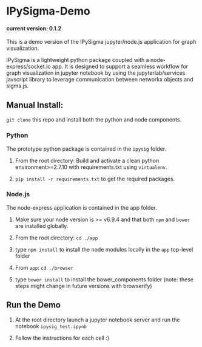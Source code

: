 # IPySigma-Demo
#### current version: 0.1.2

This is a demo version of the IPySigma jupyter/node.js application for graph visualization.

IPySigma is a lightweight python package coupled with a node-express/socket.io app. It is designed to support a seamless workflow for graph visualization in jupyter notebook by using the jupyterlab/services javscript library to leverage communication between networkx objects and sigma.js. 

## Manual Install:
`git clone` this repo and install both the python and node components.


### Python

The prototype python package is contained in the `ipysig` folder.

1. From the root directory: Build and activate a clean python environment>=2.7.10 with requirements.txt using `virtualenv`.

2. `pip install -r requirements.txt` to get the required packages.

### Node.js

The node-express application is contained in the app folder.

1. Make sure your node version is >= v6.9.4 and that both `npm` and `bower` are installed globally.

2. From the root directory: `cd ./app`

3. type `npm install` to install the node modules locally in the `app` top-level folder

4. From `app`: `cd ./browser`

5. type `bower install` to install the bower_components folder (note: these steps might change in future versions with browserify)

## Run the Demo

1. At the root directory launch a jupyter notebook server and run the notebook `ipysig_test.ipynb`

2. Follow the instructions for each cell :)


